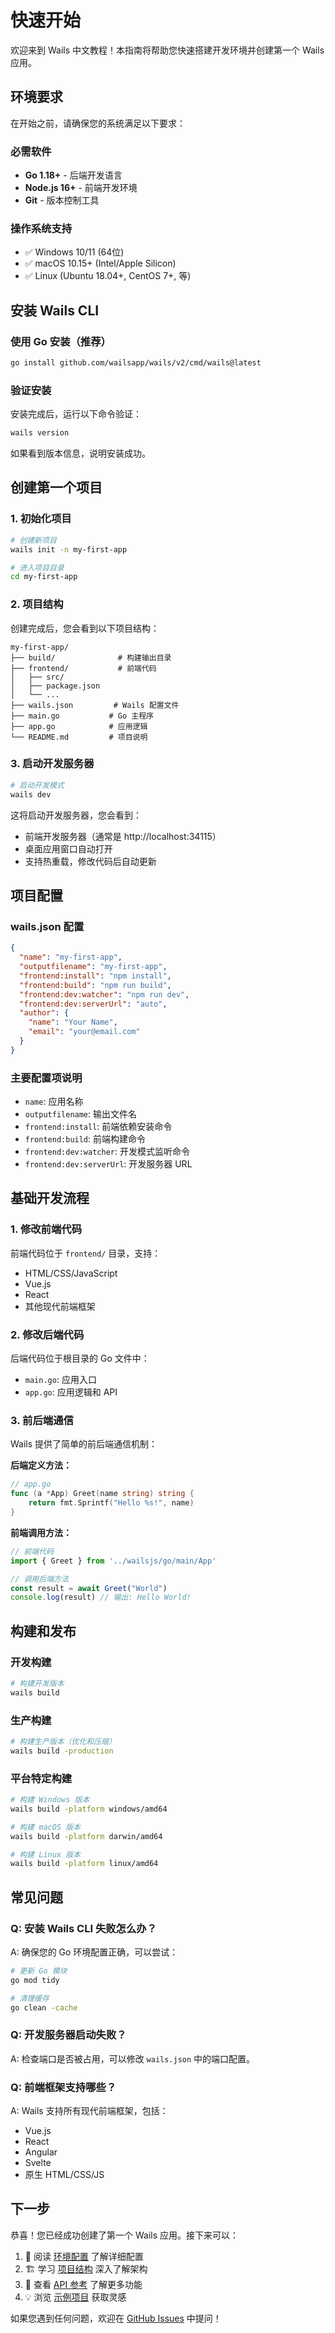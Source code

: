 # 快速开始

欢迎来到 Wails 中文教程！本指南将帮助您快速搭建开发环境并创建第一个 Wails 应用。

## 环境要求

在开始之前，请确保您的系统满足以下要求：

### 必需软件

- **Go 1.18+** - 后端开发语言
- **Node.js 16+** - 前端开发环境
- **Git** - 版本控制工具

### 操作系统支持

- ✅ Windows 10/11 (64位)
- ✅ macOS 10.15+ (Intel/Apple Silicon)
- ✅ Linux (Ubuntu 18.04+, CentOS 7+, 等)

## 安装 Wails CLI

### 使用 Go 安装（推荐）

```bash
go install github.com/wailsapp/wails/v2/cmd/wails@latest
```

### 验证安装

安装完成后，运行以下命令验证：

```bash
wails version
```

如果看到版本信息，说明安装成功。

## 创建第一个项目

### 1. 初始化项目

```bash
# 创建新项目
wails init -n my-first-app

# 进入项目目录
cd my-first-app
```

### 2. 项目结构

创建完成后，您会看到以下项目结构：

```
my-first-app/
├── build/              # 构建输出目录
├── frontend/           # 前端代码
│   ├── src/
│   ├── package.json
│   └── ...
├── wails.json         # Wails 配置文件
├── main.go           # Go 主程序
├── app.go            # 应用逻辑
└── README.md         # 项目说明
```

### 3. 启动开发服务器

```bash
# 启动开发模式
wails dev
```

这将启动开发服务器，您会看到：
- 前端开发服务器（通常是 http://localhost:34115）
- 桌面应用窗口自动打开
- 支持热重载，修改代码后自动更新

## 项目配置

### wails.json 配置

```json
{
  "name": "my-first-app",
  "outputfilename": "my-first-app",
  "frontend:install": "npm install",
  "frontend:build": "npm run build",
  "frontend:dev:watcher": "npm run dev",
  "frontend:dev:serverUrl": "auto",
  "author": {
    "name": "Your Name",
    "email": "your@email.com"
  }
}
```

### 主要配置项说明

- `name`: 应用名称
- `outputfilename`: 输出文件名
- `frontend:install`: 前端依赖安装命令
- `frontend:build`: 前端构建命令
- `frontend:dev:watcher`: 开发模式监听命令
- `frontend:dev:serverUrl`: 开发服务器 URL

## 基础开发流程

### 1. 修改前端代码

前端代码位于 `frontend/` 目录，支持：
- HTML/CSS/JavaScript
- Vue.js
- React
- 其他现代前端框架

### 2. 修改后端代码

后端代码位于根目录的 Go 文件中：
- `main.go`: 应用入口
- `app.go`: 应用逻辑和 API

### 3. 前后端通信

Wails 提供了简单的前后端通信机制：

**后端定义方法：**
```go
// app.go
func (a *App) Greet(name string) string {
    return fmt.Sprintf("Hello %s!", name)
}
```

**前端调用方法：**
```javascript
// 前端代码
import { Greet } from '../wailsjs/go/main/App'

// 调用后端方法
const result = await Greet("World")
console.log(result) // 输出: Hello World!
```

## 构建和发布

### 开发构建

```bash
# 构建开发版本
wails build
```

### 生产构建

```bash
# 构建生产版本（优化和压缩）
wails build -production
```

### 平台特定构建

```bash
# 构建 Windows 版本
wails build -platform windows/amd64

# 构建 macOS 版本
wails build -platform darwin/amd64

# 构建 Linux 版本
wails build -platform linux/amd64
```

## 常见问题

### Q: 安装 Wails CLI 失败怎么办？

A: 确保您的 Go 环境配置正确，可以尝试：
```bash
# 更新 Go 模块
go mod tidy

# 清理缓存
go clean -cache
```

### Q: 开发服务器启动失败？

A: 检查端口是否被占用，可以修改 `wails.json` 中的端口配置。

### Q: 前端框架支持哪些？

A: Wails 支持所有现代前端框架，包括：
- Vue.js
- React
- Angular
- Svelte
- 原生 HTML/CSS/JS

## 下一步

恭喜！您已经成功创建了第一个 Wails 应用。接下来可以：

1. 📖 阅读 [环境配置](/guide/environment) 了解详细配置
2. 🏗️ 学习 [项目结构](/guide/project-structure) 深入了解架构
3. 🔧 查看 [API 参考](/api/) 了解更多功能
4. 💡 浏览 [示例项目](/examples/) 获取灵感

如果您遇到任何问题，欢迎在 [GitHub Issues](https://github.com/wailsapp/wails/issues) 中提问！
